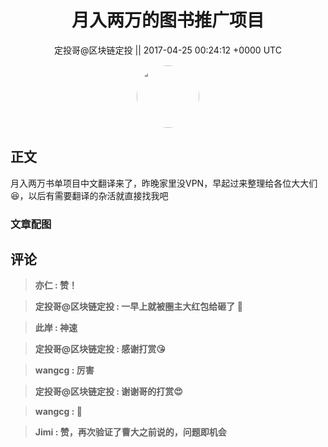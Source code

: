 <h1 align="center">月入两万的图书推广项目</h1>




<p align="center">
    <a>定投哥@区块链定投 || 2017-04-25 00:24:12 &#43;0000 UTC</a>
</p>

<div align="center">
    <img src="https://images.zsxq.com/Frz_-HDVtcUgz5Hhwud9kA85oQAk?e=1590940799&amp;token=kIxbL07-8jAj8w1n4s9zv64FuZZNEATmlU_Vm6zD:L_VCFrLxEV7dV2HkhxbrnJWnm7A=" width="100" height="100" style="border:1px solid;border-radius:50%; color:#ffffff"/>
</div>




## 正文

<div>
月入两万书单项目中文翻译来了，昨晚家里没VPN，早起过来整理给各位大大们😆，以后有需要翻译的杂活就直接找我吧
</div>

### 文章配图

<div class="image" align="center">

</div>


## 评论

<div align="left">
<div>

<blockquote >
<span> <strong>亦仁 : 赞！ </strong></span>
</blockquote>

<blockquote >
<span> <strong>定投哥@区块链定投 : 一早上就被圈主大红包给砸了 💪 </strong></span>
</blockquote>

<blockquote >
<span> <strong>此岸 : 神速 </strong></span>
</blockquote>

<blockquote >
<span> <strong>定投哥@区块链定投 : 感谢打赏😘 </strong></span>
</blockquote>

<blockquote >
<span> <strong>wangcg : 厉害 </strong></span>
</blockquote>

<blockquote >
<span> <strong>定投哥@区块链定投 : 谢谢哥的打赏😍 </strong></span>
</blockquote>

<blockquote >
<span> <strong>wangcg : 👏 </strong></span>
</blockquote>

<blockquote >
<span> <strong>Jimi : 赞，再次验证了曹大之前说的，问题即机会 </strong></span>
</blockquote>

</div>
</div>